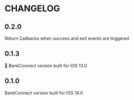 #  CHANGELOG

## 0.2.0

Return Callbacks when success and exit events are triggered


## 0.1.3

BankConnect version built for IOS 13.0


## 0.1.0

BankConnect version built for IOS 14.0
